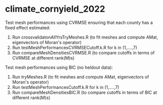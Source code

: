 # climate_cornyield_2022

Test mesh performances using CVRMSE ensuring that each county has a fixed effect estimated:
1. Run crossvalidatonAllYrsTryMeshes.R (to fit meshes and compute AMat, eigenvectors of Moran's operator)
2. Run testMeshPerformancesCVRMSECutoff.k.R for k in (1,....,7)
3. Run compareMeshDensitiesCVRMSE.R (to compare cutoffs in terms of CVRMSE at different rank(M)s)

Test mesh performances using BIC (no heldout data):
1. Run tryMeshes.R (to fit meshes and compute AMat, eigenvectors of Moran's operator)
2. Run testMeshPerformancesCutoff.k.R for k in (1,....,7)
3. Run compareMeshDensitiesBIC.R (to compare cutoffs in terms of BIC at different rank(M)s)

